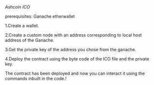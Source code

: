 *Ashcoin ICO*


prerequisites:
  Ganache
  etherwallet
  

1.Create a wallet.

2.Create a custom node with an address corresponding to local host address of the Ganache.

3.Get the private key of the address you chose from the ganache.

4.Deploy the contract using the byte code of the ICO file and the private key.

The contract has been deployed and now you can interact it using the commands inbuilt in the code.!
